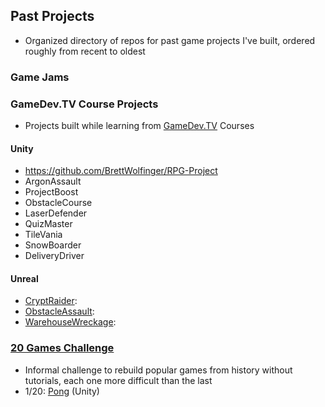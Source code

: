 ## Past Projects
* Organized directory of repos for past game projects I've built, ordered roughly from recent to oldest
### Game Jams

### GameDev.TV Course Projects
* Projects built while learning from [GameDev.TV](https://www.gamedev.tv/) Courses
#### Unity
* https://github.com/BrettWolfinger/RPG-Project
* ArgonAssault
* ProjectBoost
* ObstacleCourse
* LaserDefender
* QuizMaster
* TileVania
* SnowBoarder
* DeliveryDriver
  
#### Unreal
* [CryptRaider](https://github.com/BrettWolfinger/CryptRaider):
* [ObstacleAssault](https://github.com/BrettWolfinger/Obstacle-Assault):
* [WarehouseWreckage](https://github.com/BrettWolfinger/WarehouseWreckage):

### [20 Games Challenge](https://20_games_challenge.gitlab.io/)
* Informal challenge to rebuild popular games from history without tutorials, each one more difficult than the last
* 1/20: [Pong](https://github.com/BrettWolfinger/Pong) (Unity)
